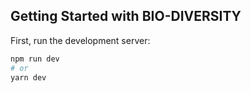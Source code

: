 
## Getting Started with BIO-DIVERSITY

First, run the development server:

```bash
npm run dev
# or
yarn dev
```

